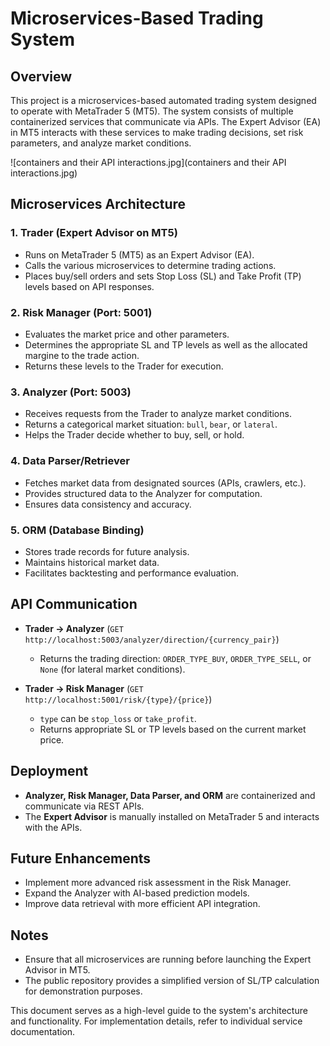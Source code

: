 # Microservices-Based Trading System

## Overview
This project is a microservices-based automated trading system designed to operate with MetaTrader 5 (MT5). The system consists of multiple containerized services that communicate via APIs. The Expert Advisor (EA) in MT5 interacts with these services to make trading decisions, set risk parameters, and analyze market conditions.

![containers and their API interactions.jpg](containers and their API interactions.jpg)

## Microservices Architecture

### 1. **Trader (Expert Advisor on MT5)**
- Runs on MetaTrader 5 (MT5) as an Expert Advisor (EA).
- Calls the various microservices to determine trading actions.
- Places buy/sell orders and sets Stop Loss (SL) and Take Profit (TP) levels based on API responses.

### 2. **Risk Manager (Port: 5001)**
- Evaluates the market price and other parameters.
- Determines the appropriate SL and TP levels as well as the allocated margine to the trade action.
- Returns these levels to the Trader for execution.

### 3. **Analyzer (Port: 5003)**
- Receives requests from the Trader to analyze market conditions.
- Returns a categorical market situation: `bull`, `bear`, or `lateral`.
- Helps the Trader decide whether to buy, sell, or hold.

### 4. **Data Parser/Retriever**
- Fetches market data from designated sources (APIs, crawlers, etc.).
- Provides structured data to the Analyzer for computation.
- Ensures data consistency and accuracy.

### 5. **ORM (Database Binding)**
- Stores trade records for future analysis.
- Maintains historical market data.
- Facilitates backtesting and performance evaluation.

## API Communication
- **Trader → Analyzer** (`GET http://localhost:5003/analyzer/direction/{currency_pair}`)
    - Returns the trading direction: `ORDER_TYPE_BUY`, `ORDER_TYPE_SELL`, or `None` (for lateral market conditions).

- **Trader → Risk Manager** (`GET http://localhost:5001/risk/{type}/{price}`)
    - `type` can be `stop_loss` or `take_profit`.
    - Returns appropriate SL or TP levels based on the current market price.

## Deployment
- **Analyzer, Risk Manager, Data Parser, and ORM** are containerized and communicate via REST APIs.
- The **Expert Advisor** is manually installed on MetaTrader 5 and interacts with the APIs.

## Future Enhancements
- Implement more advanced risk assessment in the Risk Manager.
- Expand the Analyzer with AI-based prediction models.
- Improve data retrieval with more efficient API integration.

## Notes
- Ensure that all microservices are running before launching the Expert Advisor in MT5.
- The public repository provides a simplified version of SL/TP calculation for demonstration purposes.

This document serves as a high-level guide to the system's architecture and functionality. For implementation details, refer to individual service documentation.

